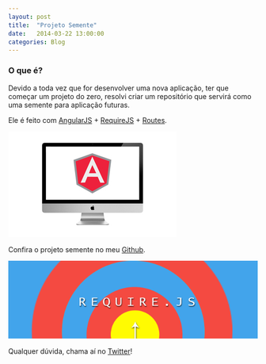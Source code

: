 ```yaml
---
layout: post
title:  "Projeto Semente"
date:   2014-03-22 13:00:00
categories: Blog
---
```


<h3>O que é?</h3>
Devido a toda vez que for desenvolver uma nova aplicação, ter que começar um projeto do zero, resolvi criar um repositório que servirá como uma semente para aplicação futuras.

Ele é feito com <a href="http://angularjs.org/" target="blank">AngularJS</a> + <a href="http://requirejs.org/" target="blank">RequireJS</a> + <a href="http://docs.angularjs.org/api/ngRoute/service/$route" target="blank">Routes</a>.

<img src="/img/posts/inconAngularJS.png" />

Confira o projeto semente no meu <a href="https://github.com/realronchi/SeedProject" target="blank">Github</a>.

<img src="/img/posts/require.png" />

Qualquer dúvida, chama aí no <a href="https://twitter.com/realronchi" target="blank">Twitter</a>!